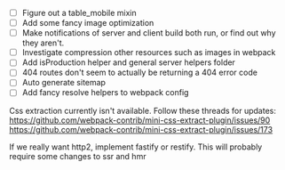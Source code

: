 - [ ] Figure out a table_mobile mixin
- [ ] Add some fancy image optimization
- [ ] Make notifications of server and client build both run, or find out why they aren't.
- [ ] Investigate compression other resources such as images in webpack
- [ ] Add isProduction helper and general server helpers folder
- [ ] 404 routes don't seem to actually be returning a 404 error code
- [ ] Auto generate sitemap
- [ ] Add fancy resolve helpers to webpack config

Css extraction currently isn't available. Follow these threads for updates:
https://github.com/webpack-contrib/mini-css-extract-plugin/issues/90
https://github.com/webpack-contrib/mini-css-extract-plugin/issues/173

If we really want http2, implement fastify or restify.
This will probably require some changes to ssr and hmr